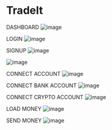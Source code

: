 # TradeIt

DASHBOARD
![image](https://github.com/seimon-tamang/TradeIt/assets/131863692/3f24a3d7-4e13-41c5-955d-30994da1b256)

LOGIN 
![image](https://github.com/seimon-tamang/TradeIt/assets/131863692/6f7ff687-86c0-4a6c-9162-61b36a6f198d)

SIGNUP
![image](https://github.com/seimon-tamang/TradeIt/assets/131863692/37bcf498-6424-4940-96b1-a1230acbe3fd)


![image](https://github.com/seimon-tamang/TradeIt/assets/131863692/321b6566-2061-4fb5-bd85-85e94dbbc9ea)

CONNECT ACCOUNT
![image](https://github.com/seimon-tamang/TradeIt/assets/131863692/42839bdd-d588-4955-8e0e-a64f40cc42c0)

CONNECT BANK ACCOUNT
![image](https://github.com/seimon-tamang/TradeIt/assets/131863692/ac149ada-9fd3-414f-8f34-b6dffc9997d6)

CONNECT CRYPTO ACCOUNT
![image](https://github.com/seimon-tamang/TradeIt/assets/131863692/ccebc9ee-82c7-4e25-902a-bf7d3a600d09)


LOAD MONEY
![image](https://github.com/seimon-tamang/TradeIt/assets/131863692/e3a6000d-34da-4f68-b8cb-9e3c4665fa97)

SEND MONEY 
![image](https://github.com/seimon-tamang/TradeIt/assets/131863692/269bd28f-bb35-41e1-989b-665e057008ab)


